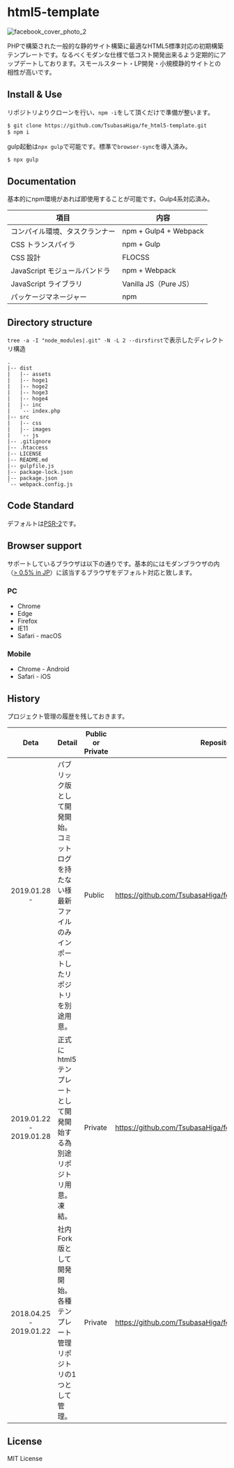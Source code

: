 # html5-template

![facebook_cover_photo_2](https://user-images.githubusercontent.com/33184716/51615853-2f2e4000-1f6c-11e9-853d-35bdd1882004.png)

PHPで構築された一般的な静的サイト構築に最適なHTML5標準対応の初期構築テンプレートです。なるべくモダンな仕様で低コスト開発出来るよう定期的にアップデートしております。スモールスタート・LP開発・小規模静的サイトとの相性が高いです。

## Install & Use

リポジトリよりクローンを行い、`npm -i`をして頂くだけで準備が整います。

```bash
$ git clone https://github.com/TsubasaHiga/fe_html5-template.git
$ npm i
```

gulp起動は`npx gulp`で可能です。標準で`browser-sync`を導入済み。

```bash
$ npx gulp
```

## Documentation

基本的にnpm環境があれば即使用することが可能です。Gulp4系対応済み。

| 項目                           | 内容                  |
| ------------------------------ | --------------------- |
| コンパイル環境、タスクランナー | npm + Gulp4 + Webpack |
| CSS トランスパイラ             | npm + Gulp            |
| CSS 設計                       | FLOCSS                |
| JavaScript モジュールバンドラ  | npm + Webpack         |
| JavaScript ライブラリ          | Vanilla JS（Pure JS） |
| パッケージマネージャー         | npm                   |

## Directory structure

`tree -a -I "node_modules|.git" -N -L 2 --dirsfirst`で表示したディレクトリ構造

```
.
|-- dist
|   |-- assets
|   |-- hoge1
|   |-- hoge2
|   |-- hoge3
|   |-- hoge4
|   |-- inc
|   `-- index.php
|-- src
|   |-- css
|   |-- images
|   `-- js
|-- .gitignore
|-- .htaccess
|-- LICENSE
|-- README.md
|-- gulpfile.js
|-- package-lock.json
|-- package.json
`-- webpack.config.js
```

## Code Standard

デフォルトは[PSR-2](https://www.php-fig.org/psr/psr-2/)です。

## Browser support

サポートしているブラウザは以下の通りです。基本的にはモダンブラウザの内（[> 0.5% in JP](https://browserl.ist/?q=%3E+0.5%25+in+JP)）に該当するブラウザをデフォルト対応と致します。

### PC

- Chrome
- Edge
- Firefox
- IE11
- Safari - macOS

### Mobile

- Chrome - Android
- Safari - iOS

## History

プロジェクト管理の履歴を残しておきます。

|             Deta              | Detail                                                       | Public or Private | Repository                                                   |
| :---------------------------: | ------------------------------------------------------------ | ----------------- | ------------------------------------------------------------ |
|        2019.01.28<br>-        | パブリック版として開発開始。コミットログを持たない様最新ファイルのみインポートしたリポジトリを別途用意。 | Public            | https://github.com/TsubasaHiga/fe_html5-template             |
| 2019.01.22<br>-<br>2019.01.28 | 正式にhtml5テンプレートとして開発開始する為別途リポジトリ用意。凍結。 | Private           | https://github.com/TsubasaHiga/fe_template_html5             |
| 2018.04.25<br>-<br>2019.01.22 | 社内Fork版として開発開始。各種テンプレート管理リポジトリの1つとして管理。 | Private           | https://github.com/TsubasaHiga/fe_template/tree/master/html5 |

## License

MIT License
